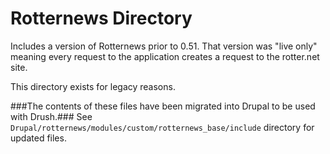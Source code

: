 # Rotternews Directory
Includes a version of Rotternews prior to 0.51. 
That version was "live only" meaning every request to the application creates a request to the rotter.net site.

This directory exists for legacy reasons.

###The contents of these files have been migrated into Drupal to be used with Drush.###
See ``Drupal/rotternews/modules/custom/rotternews_base/include`` directory for updated files.
